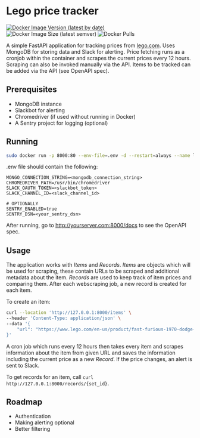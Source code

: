 # Lego price tracker

[![Docker Image Version (latest by date)](https://img.shields.io/docker/v/loupeznik/lego-price-tracker?style=for-the-badge)](https://hub.docker.com/repository/docker/loupeznik/lego-price-tracker)
![Docker Image Size (latest semver)](https://img.shields.io/docker/image-size/loupeznik/lego-price-tracker?style=for-the-badge)
![Docker Pulls](https://img.shields.io/docker/pulls/loupeznik/lego-price-tracker?style=for-the-badge)

A simple FastAPI application for tracking prices from [lego.com](https://lego.com). Uses MongoDB for storing data and Slack for alerting. Price fetching runs as a cronjob within the container and scrapes the current prices every 12 hours. Scraping can also be invoked manually via the API. Items to be tracked can be added via the API (see OpenAPI spec).

## Prerequisites
- MongoDB instance
- Slackbot for alerting
- Chromedriver (if used without running in Docker)
- A Sentry project for logging (optional)

## Running

```bash
sudo docker run -p 8000:80 --env-file=.env -d --restart=always --name lego loupeznik/lego-price-tracker:latest
```

.env file should contain the following:

```
MONGO_CONNECTION_STRING=<mongodb_connection_string>
CHROMEDRIVER_PATH=/usr/bin/chromedriver
SLACK_OAUTH_TOKEN=<slackbot_token>
SLACK_CHANNEL_ID=<slack_channel_id>

# OPTIONALLY
SENTRY_ENABLED=true
SENTRY_DSN=<your_sentry_dsn>
```

After running, go to http://yourserver.com:8000/docs to see the OpenAPI spec.

## Usage

The application works with *Items* and *Records*. *Items* are objects which will be used for scraping, these contain URLs to be scraped and additional metadata about the item. 
*Records* are used to keep track of item prices and comparing them. After each webscraping job, a new record is created for each item.

To create an item:

```bash
curl --location 'http://127.0.0.1:8000/items' \
--header 'Content-Type: application/json' \
--data '{
    "url": "https://www.lego.com/en-us/product/fast-furious-1970-dodge-charger-r-t-76912"
}'
```

A cron job which runs every 12 hours then takes every item and scrapes information about the item from given URL and saves the information including the current price as a new *Record*. 
If the price changes, an alert is sent to Slack.

To get records for an item, call `curl http://127.0.0.1:8000/records/{set_id}`.

## Roadmap
- Authentication
- Making alerting optional
- Better filtering

